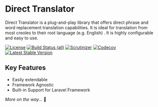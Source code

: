 # Direct Translator

Direct Translator is a plug-and-play library that offers direct phrase and word replacement translation capabilities. It is ideal for translation from most creoles to their root language (e.g. English) . It is highly configurable and easy to use.

[![License](https://poser.pugx.org/reliqarts/direct-translator/license?format=flat-square)](https://packagist.org/packages/reliqarts/direct-translator)
[![Build Status (all)](https://img.shields.io/travis/com/reliqarts/direct-translator?style=flat-square)](https://travis-ci.com/reliqarts/direct-translator)
[![Scrutinizer](https://img.shields.io/scrutinizer/g/reliqarts/direct-translator.svg?style=flat-square)](https://scrutinizer-ci.com/g/reliqarts/direct-translator/)
[![Codecov](https://img.shields.io/codecov/c/github/reliqarts/direct-translator.svg?style=flat-square)](https://codecov.io/gh/reliqarts/direct-translator)
[![Latest Stable Version](https://poser.pugx.org/reliqarts/direct-translator/version?format=flat-square)](https://packagist.org/packages/reliqarts/direct-translator)

## Key Features
- Easily extendable
- Framework Agnostic
- Built-in Support for Laravel Framework

*More on the way...* :truck:
